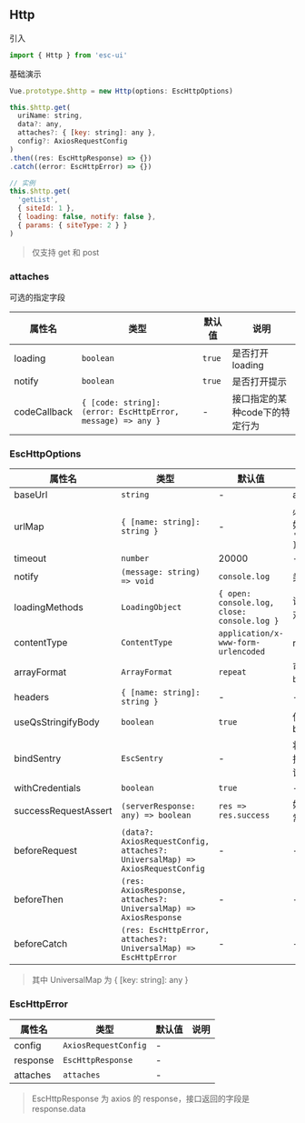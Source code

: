 ## Http

引入

```js
import { Http } from 'esc-ui'
```

基础演示

```js
Vue.prototype.$http = new Http(options: EscHttpOptions)

this.$http.get(
  uriName: string, 
  data?: any, 
  attaches?: { [key: string]: any },
  config?: AxiosRequestConfig
)
.then((res: EscHttpResponse) => {})
.catch((error: EscHttpError) => {})

// 实例
this.$http.get(
  'getList', 
  { siteId: 1 }, 
  { loading: false, notify: false }, 
  { params: { siteType: 2 } }
)
```

> 仅支持 get 和 post

### attaches

可选的指定字段

属性名|类型|默认值|说明
---|-----|----|----
loading|`boolean`|`true`| 是否打开loading
notify|`boolean`|`true`| 是否打开提示
codeCallback|`{ [code: string]: (error: EscHttpError, message) => any }`|-|接口指定的某种code下的特定行为

### EscHttpOptions

属性名|类型|默认值|说明
---|-----|----|----
baseUrl|`string`|-|axios baseURL
urlMap|`{ [name: string]: string }`|-|必传的接口map，例如：`{ getList: '/purchase/cart/list' }`
timeout|`number`|20000|-
notify|`(message: string) => void`|`console.log`|类似 toast 的提示函数
loadingMethods|`LoadingObject`|`{ open: console.log, close: console.log }`|请求loading的开关函数对象
contentType|`ContentType`|`application/x-www-form-urlencoded`|request 文本类型
arrayFormat|`ArrayFormat`|`repeat`|可选 `repeat` `indices` `brackets` `comma`
headers|`{ [name: string]: string }`|-|-
useQsStringifyBody|`boolean`|`true`|使用 qs stringify post body
bindSentry|`EscSentry`|-|将 sentry 绑定使用，会捕获 http 非 200 的错误
withCredentials|`boolean`|`true`|-
successRequestAssert|`(serverResponse: any) => boolean`|`res => res.success`|如何认为接口返回了正常结果 
beforeRequest|`(data?: AxiosRequestConfig, attaches?: UniversalMap) => AxiosRequestConfig`|-|-
beforeThen|`(res: AxiosResponse, attaches?: UniversalMap) => AxiosResponse`|-|-
beforeCatch|`(res: EscHttpError, attaches?: UniversalMap) => EscHttpError`|-|-

> 其中 UniversalMap 为 { [key: string]: any }

### EscHttpError

属性名|类型|默认值|说明
---|-----|----|----
config|`AxiosRequestConfig`|-|
response|`EscHttpResponse`|-|
attaches|`attaches`|-|

> EscHttpResponse 为 axios 的 response，接口返回的字段是 response.data
